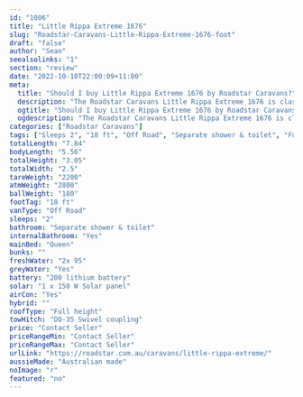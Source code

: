 ```yaml
---
id: "1006"
title: "Little Rippa Extreme 1676"
slug: "Roadstar-Caravans-Little-Rippa-Extreme-1676-foot"
draft: "false"
author: "Sean"
seealsolinks: "1"
section: "review"
date: "2022-10-10T22:00:09+11:00"
meta:
  title: "Should I buy Little Rippa Extreme 1676 by Roadstar Caravans?"
  description: "The Roadstar Caravans Little Rippa Extreme 1676 is classed as Off Road, and sleeps 2 people. It is Australian made and comes in at 18 ft. It generally has Separate shower & toilet."
  ogtitle: "Should I buy Little Rippa Extreme 1676 by Roadstar Caravans?"
  ogdescription: "The Roadstar Caravans Little Rippa Extreme 1676 is classed as Off Road, and sleeps 2 people. It is Australian made and comes in at 18 ft. It generally has Separate shower & toilet."
categories: ["Roadstar Caravans"]
tags: ["Sleeps 2", "18 ft", "Off Road", "Separate shower & toilet", "Full height", "Price Unknown"]
totalLength: "7.84"
bodyLength: "5.56"
totalHeight: "3.05"
totalWidth: "2.5"
tareWeight: "2200"
atmWeight: "2800"
ballWeight: "180"
footTag: "18 ft"
vanType: "Off Road"
sleeps: "2"
bathroom: "Separate shower & toilet"
internalBathroom: "Yes"
mainBed: "Queen"
bunks: ""
freshWater: "2x 95"
greyWater: "Yes"
battery: "200 lithium battery"
solar: "1 x 150 W Solar panel"
airCon: "Yes"
hybrid: ""
roofType: "Full height"
towHitch: "DO-35 Swivel coupling"
price: "Contact Seller"
priceRangeMin: "Contact Seller"
priceRangeMax: "Contact Seller"
urlLink: "https://roadstar.com.au/caravans/little-rippa-extreme/"
aussieMade: "Australian made"
noImage: "r"
featured: "no"
---
```

